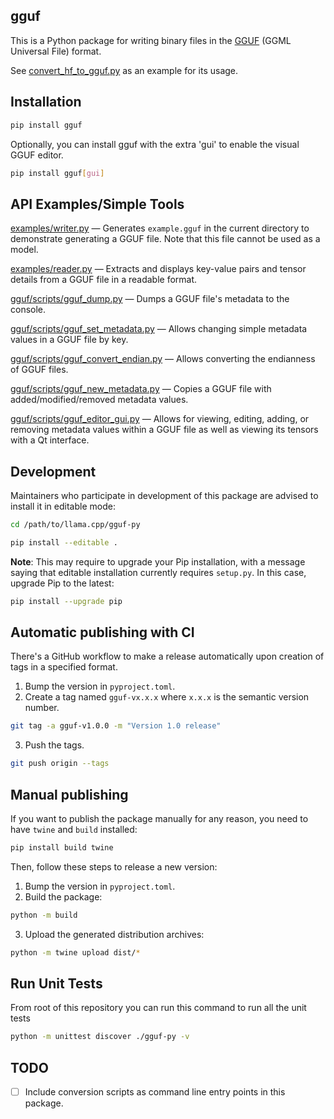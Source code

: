 ## gguf

This is a Python package for writing binary files in the [GGUF](https://github.com/ggml-org/ggml/pull/302)
(GGML Universal File) format.

See [convert_hf_to_gguf.py](https://github.com/ggml-org/llama.cpp/blob/master/convert_hf_to_gguf.py)
as an example for its usage.

## Installation
```sh
pip install gguf
```

Optionally, you can install gguf with the extra 'gui' to enable the visual GGUF editor.
```sh
pip install gguf[gui]
```

## API Examples/Simple Tools

[examples/writer.py](https://github.com/ggml-org/llama.cpp/blob/master/gguf-py/examples/writer.py) — Generates `example.gguf` in the current directory to demonstrate generating a GGUF file. Note that this file cannot be used as a model.

[examples/reader.py](https://github.com/ggml-org/llama.cpp/blob/master/gguf-py/examples/reader.py) — Extracts and displays key-value pairs and tensor details from a GGUF file in a readable format.

[gguf/scripts/gguf_dump.py](https://github.com/ggml-org/llama.cpp/blob/master/gguf-py/gguf/scripts/gguf_dump.py) — Dumps a GGUF file's metadata to the console.

[gguf/scripts/gguf_set_metadata.py](https://github.com/ggml-org/llama.cpp/blob/master/gguf-py/gguf/scripts/gguf_set_metadata.py) — Allows changing simple metadata values in a GGUF file by key.

[gguf/scripts/gguf_convert_endian.py](https://github.com/ggml-org/llama.cpp/blob/master/gguf-py/gguf/scripts/gguf_convert_endian.py) — Allows converting the endianness of GGUF files.

[gguf/scripts/gguf_new_metadata.py](https://github.com/ggml-org/llama.cpp/blob/master/gguf-py/gguf/scripts/gguf_new_metadata.py) — Copies a GGUF file with added/modified/removed metadata values.

[gguf/scripts/gguf_editor_gui.py](https://github.com/ggml-org/llama.cpp/blob/master/gguf-py/gguf/scripts/gguf_editor_gui.py) — Allows for viewing, editing, adding, or removing metadata values within a GGUF file as well as viewing its tensors with a Qt interface.

## Development
Maintainers who participate in development of this package are advised to install it in editable mode:

```sh
cd /path/to/llama.cpp/gguf-py

pip install --editable .
```

**Note**: This may require to upgrade your Pip installation, with a message saying that editable installation currently requires `setup.py`.
In this case, upgrade Pip to the latest:

```sh
pip install --upgrade pip
```

## Automatic publishing with CI

There's a GitHub workflow to make a release automatically upon creation of tags in a specified format.

1. Bump the version in `pyproject.toml`.
2. Create a tag named `gguf-vx.x.x` where `x.x.x` is the semantic version number.

```sh
git tag -a gguf-v1.0.0 -m "Version 1.0 release"
```

3. Push the tags.

```sh
git push origin --tags
```

## Manual publishing
If you want to publish the package manually for any reason, you need to have `twine` and `build` installed:

```sh
pip install build twine
```

Then, follow these steps to release a new version:

1. Bump the version in `pyproject.toml`.
2. Build the package:

```sh
python -m build
```

3. Upload the generated distribution archives:

```sh
python -m twine upload dist/*
```

## Run Unit Tests

From root of this repository you can run this command to run all the unit tests

```bash
python -m unittest discover ./gguf-py -v
```

## TODO
- [ ] Include conversion scripts as command line entry points in this package.
